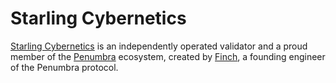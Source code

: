 # Starling Cybernetics

[Starling Cybernetics](https://starlingcyber.net) is an independently operated validator and a proud member of the [Penumbra](https://penumbra.zone) ecosystem, created by [Finch](https://github.com/plaidfinch), a founding engineer of the Penumbra protocol.
